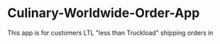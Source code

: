 # Culinary-Worldwide-Order-App
This app is for customers LTL "less than Truckload" shipping orders in
